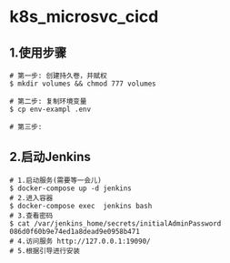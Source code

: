# k8s_microsvc_cicd

## 1.使用步骤
```shell
# 第一步: 创建持久卷，并赋权
$ mkdir volumes && chmod 777 volumes

# 第二步: 复制环境变量
$ cp env-exampl .env

# 第三步:  

```

## 2.启动Jenkins
```shell
# 1.启动服务(需要等一会儿)
$ docker-compose up -d jenkins
# 2.进入容器
$ docker-compose exec  jenkins bash
# 3.查看密码
$ cat /var/jenkins_home/secrets/initialAdminPassword
086d0f60b9e74ed1a8dead9e0958b471
# 4.访问服务 http://127.0.0.1:19090/
# 5.根据引导进行安装
```